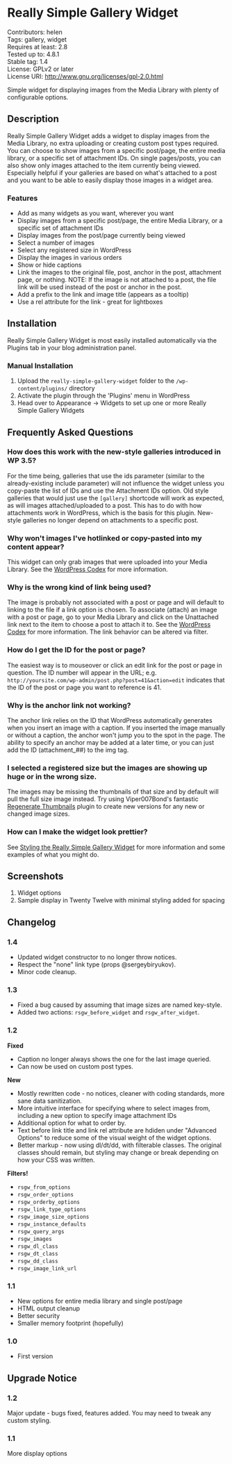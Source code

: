 # Really Simple Gallery Widget #

Contributors: helen  
Tags: gallery, widget  
Requires at least: 2.8  
Tested up to: 4.8.1  
Stable tag: 1.4  
License: GPLv2 or later  
License URI: http://www.gnu.org/licenses/gpl-2.0.html

Simple widget for displaying images from the Media Library with plenty of configurable options.

## Description ##

Really Simple Gallery Widget adds a widget to display images from the Media Library, no extra uploading or creating custom post types required. You can choose to show images from a specific post/page, the entire media library, or a specific set of attachment IDs. On single pages/posts, you can also show only images attached to the item currently being viewed. Especially helpful if your galleries are based on what's attached to a post and you want to be able to easily display those images in a widget area.

### Features ###
* Add as many widgets as you want, wherever you want
* Display images from a specific post/page, the entire Media Library, or a specific set of attachment IDs
* Display images from the post/page currently being viewed
* Select a number of images
* Select any registered size in WordPress
* Display the images in various orders
* Show or hide captions
* Link the images to the original file, post, anchor in the post, attachment page, or nothing. NOTE: If the image is not attached to a post, the file link will be used instead of the post or anchor in the post.
* Add a prefix to the link and image title (appears as a tooltip)
* Use a rel attribute for the link - great for lightboxes

## Installation ##

Really Simple Gallery Widget is most easily installed automatically via the Plugins tab in your blog administration panel.

### Manual Installation ###

1. Upload the `really-simple-gallery-widget` folder to the `/wp-content/plugins/` directory
1. Activate the plugin through the 'Plugins' menu in WordPress
1. Head over to Appearance &rarr; Widgets to set up one or more Really Simple Gallery Widgets

## Frequently Asked Questions ##

### How does this work with the new-style galleries introduced in WP 3.5? ###
For the time being, galleries that use the ids parameter (similar to the already-existing include parameter) will not influence the widget unless you copy-paste the list of IDs and use the Attachment IDs option. Old style galleries that would just use the `[gallery]` shortcode will work as expected, as will images attached/uploaded to a post. This has to do with how attachments work in WordPress, which is the basis for this plugin. New-style galleries no longer depend on attachments to a specific post.

### Why won't images I've hotlinked or copy-pasted into my content appear? ###
This widget can only grab images that were uploaded into your Media Library. See the [WordPress Codex](http://codex.wordpress.org/Using_Image_and_File_Attachments#Attachment_to_a_Post "WordPress Codex") for more information.

### Why is the wrong kind of link being used? ###
The image is probably not associated with a post or page and will default to linking to the file if a link option is chosen. To associate (attach) an image with a post or page, go to your Media Library and click on the Unattached link next to the item to choose a post to attach it to. See the [WordPress Codex](http://codex.wordpress.org/Using_Image_and_File_Attachments#Attachment_to_a_Post "WordPress Codex") for more information. The link behavior can be altered via filter.

### How do I get the ID for the post or page? ###
The easiest way is to mouseover or click an edit link for the post or page in question. The ID number will appear in the URL; e.g. `http://yoursite.com/wp-admin/post.php?post=41&action=edit` indicates that the ID of the post or page you want to reference is 41.

### Why is the anchor link not working? ###
The anchor link relies on the ID that WordPress automatically generates when you insert an image with a caption. If you inserted the image manually or without a caption, the anchor won't jump you to the spot in the page. The ability to specify an anchor may be added at a later time, or you can just add the ID (attachment_##) to the img tag.

### I selected a registered size but the images are showing up huge or in the wrong size. ###
The images may be missing the thumbnails of that size and by default will pull the full size image instead. Try using Viper007Bond's fantastic [Regenerate Thumbnails](http://wordpress.org/extend/plugins/regenerate-thumbnails/ "Regenerate Thumbnails") plugin to create new versions for any new or changed image sizes.

### How can I make the widget look prettier? ###
See [Styling the Really Simple Gallery Widget](http://helen.wordpress.com/2011/02/styling-the-really-simple-gallery-widget/ "Styling the Really Simple Gallery Widget") for more information and some examples of what you might do.

## Screenshots ##

1. Widget options
2. Sample display in Twenty Twelve with minimal styling added for spacing

## Changelog ##

### 1.4 ###
* Updated widget constructor to no longer throw notices.
* Respect the "none" link type (props @sergeybiryukov).
* Minor code cleanup.

### 1.3 ###
* Fixed a bug caused by assuming that image sizes are named key-style.
* Added two actions: `rsgw_before_widget` and `rsgw_after_widget`.

### 1.2 ###
**Fixed**

* Caption no longer always shows the one for the last image queried.
* Can now be used on custom post types.

**New**

* Mostly rewritten code - no notices, cleaner with coding standards, more sane data sanitization.
* More intuitive interface for specifying where to select images from, including a new option to specify image attachment IDs
* Additional option for what to order by.
* Text before link title and link rel attribute are hdiden under "Advanced Options" to reduce some of the visual weight of the widget options.
* Better markup - now using dl/dt/dd, with filterable classes. The original classes should remain, but styling may change or break depending on how your CSS was written.

**Filters!**

* `rsgw_from_options`
* `rsgw_order_options`
* `rsgw_orderby_options`
* `rsgw_link_type_options`
* `rsgw_image_size_options`
* `rsgw_instance_defaults`
* `rsgw_query_args`
* `rsgw_images`
* `rsgw_dl_class`
* `rsgw_dt_class`
* `rsgw_dd_class`
* `rsgw_image_link_url`

### 1.1 ###
* New options for entire media library and single post/page
* HTML output cleanup
* Better security
* Smaller memory footprint (hopefully)

### 1.0 ###
* First version

## Upgrade Notice ##

### 1.2 ###
Major update - bugs fixed, features added. You may need to tweak any custom styling.

### 1.1 ###
More display options
